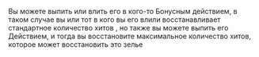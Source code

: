 Вы можете выпить или влить его в кого-то Бонусным действием, в таком случае вы или тот в кого вы его влили восстанавливает стандартное количество хитов , но также вы можете выпить его Действием, и тогда вы восстановите максимальное количество хитов, которое может восстановить это зелье